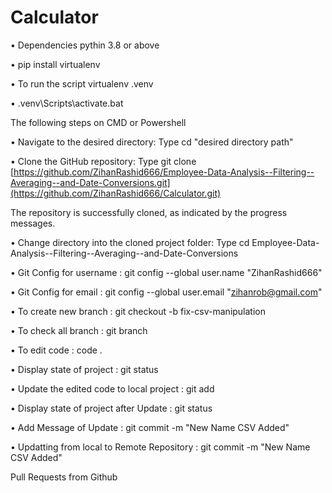 # Calculator

• Dependencies pythin 3.8 or above

• pip install virtualenv

• To run the script virtualenv .venv

• .venv\Scripts\activate.bat

The following steps on CMD or Powershell

• Navigate to the desired directory: Type cd "desired directory path"

• Clone the GitHub repository: Type git clone [https://github.com/ZihanRashid666/Employee-Data-Analysis--Filtering--Averaging--and-Date-Conversions.git](https://github.com/ZihanRashid666/Calculator.git)

The repository is successfully cloned, as indicated by the progress messages.

• Change directory into the cloned project folder: Type cd Employee-Data-Analysis--Filtering--Averaging--and-Date-Conversions

• Git Config for username : git config --global user.name "ZihanRashid666"

• Git Config for email : git config --global user.email "zihanrob@gmail.com"

• To create new branch : git checkout -b fix-csv-manipulation

• To check all branch : git branch

• To edit code : code .

• Display state of project : git status

• Update the edited code to local project : git add

• Display state of project after Update : git status

• Add Message of Update : git commit -m "New Name CSV Added"

• Updatting from local to Remote Repository : git commit -m "New Name CSV Added"

Pull Requests from Github
